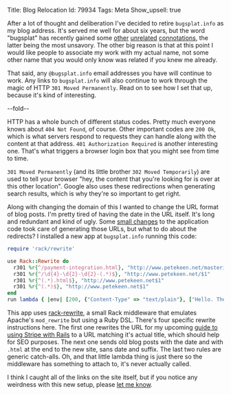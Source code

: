 Title: Blog Relocation
Id:    79934
Tags:  Meta
Show_upsell: true

[lol]: https://support.leagueoflegends.com/entries/20739888-Bug-Splat-and-Game-Crashes
[lush]: https://www.lush.co.uk/product/6328/Bugsplat
[drones]: http://www.cbc.ca/news/world/story/2013/02/07/f-drone-lexicon.html
[github]: https://github.com/peterkeen/bugsplat.rb/commit/9867cffa7d996f360acd82b28a8f1e5cf620f5b0
[rack-rewrite]: https://github.com/jtrupiano/rack-rewrite

After a lot of thought and deliberation I've decided to retire `bugsplat.info` as my blog address. It's served me well for about six years, but the word "bugsplat" has recently gained some [other][lol] [unrelated][lush] [connotations][drones], the latter being the most unsavory. The other big reason is that at this point I would like people to associate my work with my actual name, not some other name that you would only know was related if you knew me already.

That said, any `@bugsplat.info` email addresses you have will continue to work. Any links to `bugsplat.info` will also continue to work through the magic of HTTP `301 Moved Permanently`. Read on to see how I set that up, because it's kind of interesting.

--fold--

HTTP has a whole bunch of different status codes. Pretty much everyone knows about `404 Not Found`, of course. Other important codes are `200 Ok`, which is what servers respond to requests they can handle along with the content at that address. `401 Authorization Required` is another interesting one. That's what triggers a browser login box that you might see from time to time.

`301 Moved Permanently` (and its little brother `302 Moved Temporarily`) are used to tell your browser "hey, the content that you're looking for is over at this other location". Google also uses these redirections when generating search results, which is why they're so important to get right.

Along with changing the domain of this I wanted to change the URL format of blog posts. I'm pretty tired of having the date in the URL itself. It's long and redundant and kind of ugly. Some [small changes][github] to the application code took care of generating those URLs, but what to do about the redirects? I installed a new app at `bugsplat.info` running this code:

```ruby
require 'rack/rewrite'

use Rack::Rewrite do
  r301 %r{^/payment-integration.html}, "http://www.petekeen.net/mastering-modern-payments"
  r301 %r{^/\d{4}-\d{2}-\d{2}-(.*)$}, "http://www.petekeen.net/$1"
  r301 %r{^(.*).html$}, "http://www.petekeen.net$1"
  r301 %r{^(.*)$}, "http://www.petekeen.net$1"
end
run lambda { |env| [200, {"Content-Type" => "text/plain"}, ["Hello. The time is #{Time.now}"]] }
```

This app uses [rack-rewrite][], a small Rack middleware that emulates Apache's `mod_rewrite` but using a Ruby DSL. There's four specific rewrite instructions here. The first one rewrites the URL for my upcoming [guide to using Stripe with Rails](/mastering-modern-payments) to a URL matching it's actual title, which should help for SEO purposes. The next one sends old blog posts with the date and with `.html` at the end to the new site, sans date and suffix. The last two rules are generic catch-alls. Oh, and that little lambda thing is just there so the middleware has something to attach to, it's never actually called.

I think I caught all of the links on the site itself, but if you notice any weirdness with this new setup, please [let me know](mailto:pete@petekeen.net).

